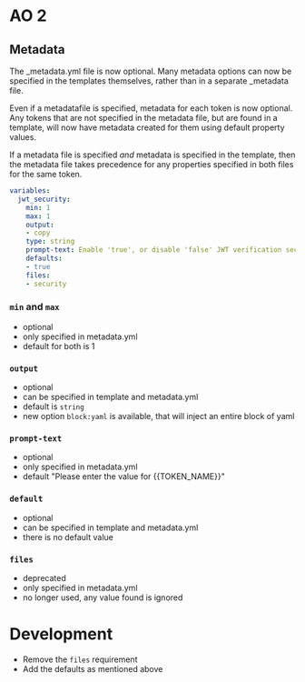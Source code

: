 # AO 2
## Metadata

The _metadata.yml file is now optional. Many metadata options can now be specified in the templates themselves, rather than in a separate _metadata file.

Even if a metadatafile is specified, metadata for each token is now optional. Any tokens that are not specified in the metadata file, but are found in a template, will now have metadata created for them using default property values.

If a metadata file is specified _*and*_ metadata is specified in the template, then the metadata file takes precedence for any properties specified in both files for the same token.

```yaml
variables:
  jwt_security:
    min: 1
    max: 1
    output:
    - copy
    type: string
    prompt-text: Enable 'true', or disable 'false' JWT verification security
    defaults:
    - true
    files:
    - security
```

### `min` and `max`
- optional
- only specified in metadata.yml
- default for both is 1

### `output`
- optional
- can be specified in template and metadata.yml
- default is `string`
- new option `block:yaml` is available, that will inject an entire block of yaml

### `prompt-text`
- optional
- only specified in metadata.yml
- default "Please enter the value for {{TOKEN_NAME}}"

### `default`
- optional
- can be specified in template and metadata.yml
- there is no default value

### `files`
- deprecated
- only specified in metadata.yml
- no longer used, any value found is ignored

# Development

- Remove the `files` requirement
- Add the defaults as mentioned above
